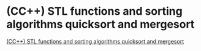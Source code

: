 # (CC++) STL functions and sorting algorithms quicksort and mergesort
[(CC++) STL functions and sorting algorithms quicksort and mergesort](https://aiwithcloud.com/2022/09/19/cc_stl_functions_and_sorting_algorithms_quicksort_and_mergesort/)